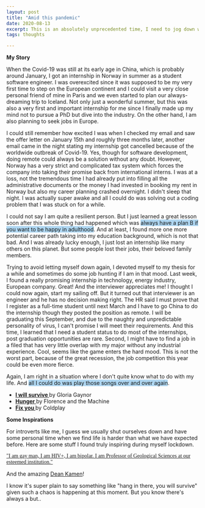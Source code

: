 ```yaml
---
layout: post
title: "Amid this pandemic"
date: 2020-08-13
excerpt: This is an absolutely unprecedented time, I need to jog down what I've been seeing and observing to vent myself out and heal. 
tags: thoughts 

---
```

<b>My Story </b>

When the Covid-19 was still at its early age in China, which is probably around January, I got an internship in Norway in summer as a student software engineer. I was overexcited since it was supposed to be my very first time to step on the European continent and I could visit a very close personal friend of mine in Paris and we even started to plan our always-dreaming trip to Iceland. Not only just a wonderful summer, but this was also a very first and important internship for me since I finally made up my mind not to pursue a PhD but dive into the industry. On the other hand, I am also planning to seek jobs in Europe. 

I could still remember how excited I was when I checked my email and saw the offer letter on January 15th and roughly three months later, another email came in the night stating my internship got cancelled because of the worldwide outbreak of Covid-19. Yes, though for software development, doing remote could always be a solution without any doubt. However, Norway has a very strict and complicated tax system which forces the company into taking their promise back from international interns. I was at a loss, not the tremendous time I had already put into filling all the administrative documents or the money I had invested in booking my rent in Norway but also my career planning crashed overnight. I didn't sleep that night. I was actually super awake and all I could do was solving out a coding problem that I was stuck on for a while.

I could not say I am quite a resilient person. But I just learned a great lesson soon after this whole thing had happened which was <span style="background-color: #AED6F1  ">always have a plan B if you want to be happy in adulthood</span>. And at least, I found more one more potential career path taking into my education background, which is not that bad. And I was already lucky enough, I just lost an internship like many others on this planet. But some people lost their jobs, their beloved family members. 


Trying to avoid letting myself down again, I devoted myself to my thesis for a while and sometimes do some job hunting if I am in that mood. Last week, I found a really promising internship in technology, energy industry, European company. Great! And the interviewer appreciates me! I thought I could now again, start my sailing off. But it turned out that interviewer is an engineer and he has no decision making right. The HR said I must prove that I register as a full-time student until next March and I have to go China to do the internship though they posted the position as remote. I will be graduating this September, and due to the naughty and unpredictable personality of virus, I can't promise I will meet their requirements. And this time, I learned that I need a student status to do most of the internships, post graduation opportunities are rare. Second, I might have to find a job in a filed that has very little overlap with my major without any industrial experience. Cool, seems like the game enters the hard mood. This is not the worst part, because of the great recession, the job competition this year could be even more fierce. 

Again, I am right in a situation where I don't quite know what to do with my life. And <span style="background-color: #AED6F1  ">all I could do was play those songs over and over again</span>.
<ul>
  <li><a href="https://www.youtube.com/watch?v=ARt9HV9T0w8"><b>I will survive </b></a>by Gloria Gaynor</li>
  <li><a href="https://www.youtube.com/watch?v=5GHXEGz3PJg"><b>Hunger </b></a>by Florence and the Machine</li>
  <li><a href="https://www.youtube.com/watch?v=k4V3Mo61fJM"><b>Fix you </b></a>by Coldplay</li>
</ul>

<b>Some Inspirations </b>

For introverts like me, I guess we usually shut ourselves down and have some personal time when we find life is harder than what we have expected before. Here are some stuff I found truly inspiring during myself lockdown.

<p style="font-family:verdana;color:rgb(93, 173, 226);"><a href="https://gerritsn.people.stanford.edu/wzzn-mental-health-common-good">"I am gay man, I am HIV+, I am bipolar. I am Professor of Geological Sciences at our esteemed institution."</a><p>
<!--<p style="font-family:verdana;color:rgb(255,0,0);">-->

And the amazing <a href="https://en.wikipedia.org/wiki/Dean_Kamen">Dean Kamen</a>! 

I know it's super plain to say something like "hang in there, you will survive" given such a chaos is happening at this moment. But you know there's always a but..